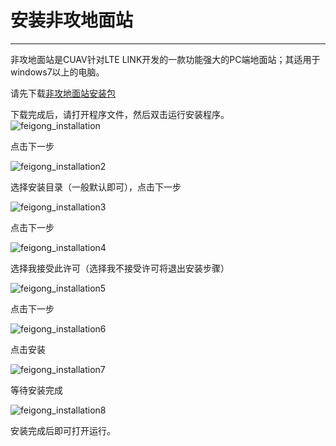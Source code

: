 # 安装非攻地面站

---

非攻地面站是CUAV针对LTE LINK开发的一款功能强大的PC端地面站；其适用于windows7以上的电脑。

请先下载[非攻地面站安装包](http://doc.cuav.net/link/lte-link)

下载完成后，请打开程序文件，然后双击运行安装程序。  
![feigong_installation](../assets/feigong_installation/feigong_installation.jpg)

点击下一步

![feigong_installation2](../assets/feigong_installation/feigong_installation2.jpg)

选择安装目录（一般默认即可），点击下一步

![feigong_installation3](.../assets/feigong_installation/feigong_installation3.jpg)

点击下一步

![feigong_installation4](../assets/feigong_installation/feigong_installation4.jpg)

选择我接受此许可（选择我不接受许可将退出安装步骤）

![feigong_installation5](../assets/feigong_installation/feigong_installation5.jpg)

点击下一步

![feigong_installation6](../assets/feigong_installation/feigong_installation6.jpg)

点击安装

![feigong_installation7](../assets/feigong_installation/feigong_installation7.jpg)

等待安装完成

![feigong_installation8](../assets/feigong_installation/feigong_installation8.png)

安装完成后即可打开运行。

